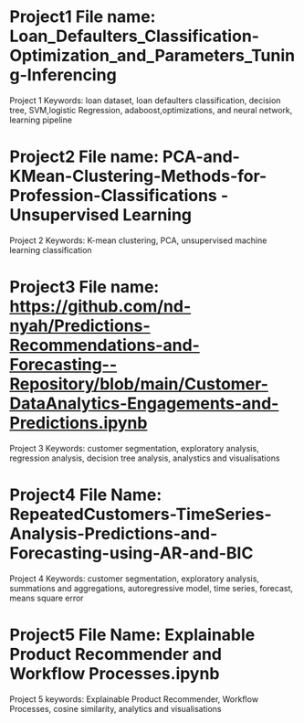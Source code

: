 
# Project1 File name: Loan_Defaulters_Classification-Optimization_and_Parameters_Tuning-Inferencing
Project 1 Keywords: loan dataset, loan defaulters classification, decision tree, SVM,logistic Regression, adaboost,optimizations, and neural network, learning pipeline 

# Project2 File name: PCA-and-KMean-Clustering-Methods-for-Profession-Classifications - Unsupervised Learning
Project 2 Keywords: K-mean clustering, PCA, unsupervised machine learning classification

# Project3 File name: https://github.com/nd-nyah/Predictions-Recommendations-and-Forecasting--Repository/blob/main/Customer-DataAnalytics-Engagements-and-Predictions.ipynb
Project 3 Keywords: customer segmentation, exploratory analysis, regression analysis, decision tree analysis, analystics and visualisations

# Project4 File Name: RepeatedCustomers-TimeSeries-Analysis-Predictions-and-Forecasting-using-AR-and-BIC
Project 4 Keywords: customer segmentation, exploratory analysis, summations and aggregations, autoregressive model, time series, forecast, means square error

# Project5 File Name: Explainable Product Recommender and Workflow Processes.ipynb
Project 5 keywords: Explainable Product Recommender, Workflow Processes, cosine similarity, analytics and visualisations
